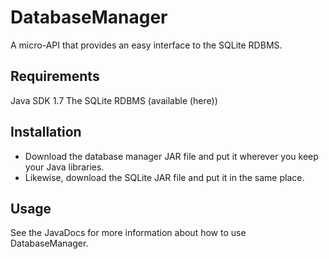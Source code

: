 # DatabaseManager
A micro-API that provides an easy interface to the SQLite RDBMS.

## Requirements
Java SDK 1.7
The SQLite RDBMS (available (here))

## Installation
- Download the database manager JAR file and put it wherever you keep your Java libraries.
- Likewise, download the SQLite JAR file and put it in the same place.

## Usage
See the JavaDocs for more information about how to use DatabaseManager.
